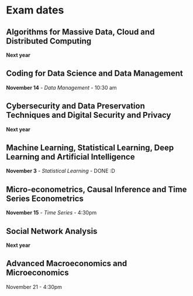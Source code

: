 # Exam dates

## Algorithms for Massive Data, Cloud and Distributed Computing

**Next year**

## Coding for Data Science and Data Management

**November 14** - *Data Management* - 10:30 am

## Cybersecurity and Data Preservation Techniques and Digital Security and Privacy

**Next year**

## Machine Learning, Statistical Learning, Deep Learning and Artificial Intelligence

**November 3** - *Statistical Learning* - DONE :D

## Micro-econometrics, Causal Inference and Time Series Econometrics

**November 15** - *Time Series* - 4:30pm

## Social Network Analysis

**Next year**

## Advanced Macroeconomics and Microeconomics

November 21 - 4:30pm